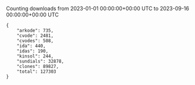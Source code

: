 
Counting downloads from 2023-01-01 00:00:00+00:00 UTC to 2023-09-16 00:00:00+00:00 UTC

```
{
    "arkode": 735,
    "cvode": 2481,
    "cvodes": 508,
    "ida": 440,
    "idas": 190,
    "kinsol": 244,
    "sundials": 32878,
    "clones": 89827,
    "total": 127303
}
```
